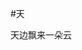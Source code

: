 #天
<html >
<head>
<meta http-equiv="Content-Type" content="text/html; charset=utf8" />
<title>3e影视剧_最新美剧英语中字_海量电影:</title>

</head>
<body>
天边飘来一朵云
</body>
</html>
